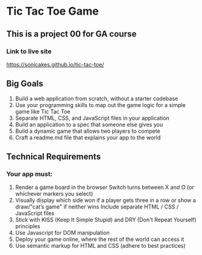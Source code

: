 # Tic Tac Toe Game


 ## This is a project 00 for GA course

 ### Link to live site
  https://sonicakes.github.io/tic-tac-toe/
  
 ## Big Goals

1. Build a web application from scratch, without a starter codebase
2. Use your programming skills to map out the game logic for a simple game like Tic Tac Toe
3. Separate HTML, CSS, and JavaScript files in your application
4. Build an application to a spec that someone else gives you
5. Build a dynamic game that allows two players to compete
6. Craft a readme.md file that explains your app to the world

## Technical Requirements

### Your app must:

1. Render a game board in the browser
Switch turns between X and O (or whichever markers you select)
2. Visually display which side won if a player gets three in a row or show a draw/"cat’s game" if neither wins
Include separate HTML / CSS / JavaScript files
3. Stick with KISS (Keep It Simple Stupid) and DRY (Don't Repeat Yourself) principles
4. Use Javascript for DOM manipulation
5. Deploy your game online, where the rest of the world can access it
6. Use semantic markup for HTML and CSS (adhere to best practices)
